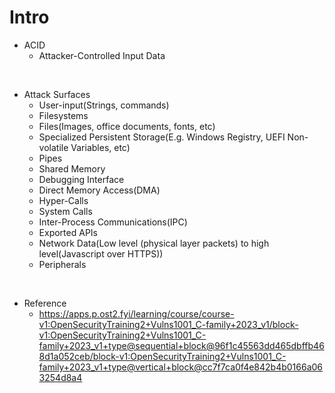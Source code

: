 # Intro

- ACID
    - Attacker-Controlled Input Data
    
<br>      
    
- Attack Surfaces
    - User-input(Strings, commands)
    - Filesystems
    - Files(Images, office documents, fonts, etc)
    - Specialized Persistent Storage(E.g. Windows Registry, UEFI Non-volatile Variables, etc)
    - Pipes
    - Shared Memory
    - Debugging Interface
    - Direct Memory Access(DMA)
    - Hyper-Calls
    - System Calls
    - Inter-Process Communications(IPC)
    - Exported APIs
    - Network Data(Low level (physical layer packets) to high level(Javascript over HTTPS))
    - Peripherals

<br>

- Reference
  - https://apps.p.ost2.fyi/learning/course/course-v1:OpenSecurityTraining2+Vulns1001_C-family+2023_v1/block-v1:OpenSecurityTraining2+Vulns1001_C-family+2023_v1+type@sequential+block@96f1c45563dd465dbffb468d1a052ceb/block-v1:OpenSecurityTraining2+Vulns1001_C-family+2023_v1+type@vertical+block@cc7f7ca0f4e842b4b0166a063254d8a4
